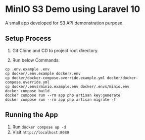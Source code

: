 # MinIO S3 Demo using Laravel 10

A small app developed for S3 API demonstration purpose.

## Setup Process

1. Git Clone and CD to project root directory.

2. Run below Commands:

```
cp .env.example .env
cp docker/.env.example docker/.env
cp docker/docker-compose.override.example.yml docker/docker-compose.override.yml
cp docker/.envs/minio.example.env docker/.envs/minio.env
docker compose build
docker compose run --rm app php artisan key:generate
docker compose run --rm app php artisan migrate -f
```

## Running the App

1. Run `docker compose up -d`
1. Visit `http://localhost:8080`
